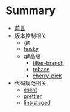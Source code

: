 # Summary

* [前言](README.md)
* 版本控制相关
  * [git](版本控制相关/git.md)
  * [husky](版本控制相关/husky.md)
  * git高级
    * [filter-branch](版本控制相关/git高级/filter-branch.md)
    * [rebase](版本控制相关/git高级/rebase.md)
    * [cherry-pick](版本控制相关/git高级/cherry-pick.md)
* 代码规范相关
  * [eslint](代码规范相关/eslint.md)
  * [prettier](代码规范相关/prettier.md)
  * [lint-staged](代码规范相关/lint-staged.md)
